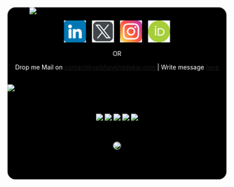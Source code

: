 <div style="color:#fff;border:2px solid #FFF; border-radius:20px;overflow:hidden;background-color:#000">
    <img src="https://socialify.git.ci/vaibhavkhedekar/vaibhavkhedekar/image?custom_description=A+full-stack+web+developer+from+Mumbai%2C+India.%0AUsually+busy+in+blending+ideas+to+develop+awesome+things%21&description=1&font=Raleway&language=1&logo=https%3A%2F%2Fvaibhavkhedekar.com%2Fassets%2Flogo.svg&name=1&pattern=Solid&theme=Auto" style="margin:0 auto;display:block;width:80%" />
    <p style="text-align:center">
        <a href="https://www.linkedin.com/in/vkhedekar" style="padding:0 5px">
        <img alt="LinkdeIN" width="50px" src="./icons/linkedin.png"/>
        </a>
        <a href="https://twitter.com/vvkhedekar" style="padding:0 5px">
        <img alt="X" width="50px" src="./icons/x.png"/>
        </a>
        <a href="https://www.instagram.com/vaibhav.khedekar" style="padding:0 5px">
        <img alt="Instagram" width="50px" src="./icons/instagram.png"/>
        </a>
        <a href="https://orcid.org/0009-0000-4578-1267" style="padding:0 5px">
        <img alt="" width="50px" src="./icons/orcid.svg"/>
        </a>
    </p>
    <p style="text-align:center">OR</p>
    <p style="text-align:center">Drop me Mail on <a href="mailto:contact@vaibhavkhedekar.com">contact@vaibhavkhedekar.com</a>
        | Write message <a href="http://vaibhavkhedekar.com/contact">here</a>
    </p>
    <br/>
    <img src="https://i.imgur.com/waxVImv.png"/>
    <br/>
    <br/>
    <br/>
    <p style="text-align:center">
        <img src="https://img.shields.io/badge/JavaScript-Ninja-yellow?style=for-the-badge&logo=javascript"/>
        <img src="https://img.shields.io/badge/Developer-Friendly-brightgreen?style=for-the-badge&logo=github"/>
        <img src="http://img.shields.io/badge/Code%20Time-1%2C860%20hrs%2016%20mins-blue?style=for-the-badge&logo=github"/>
        <img src="https://img.shields.io/badge/Editor-VS_Code-blue?style=for-the-badge&logo=visualstudiocode"/>
        <img src="https://img.shields.io/badge/Open_Source-Contributor-brightgreen?style=for-the-badge&logo=opensourceinitiative"/>
    </p>
    <br/>
    <p style="text-align:center">
        <img src="https://github-readme-activity-graph.vercel.app/graph?username=vaibhavkhedekar&theme=github-dark&custom_title=Vaibhav%20Khedekar%20Activity%20Graph&hide_border=true" style="border:1px solid #fff;border-radius:20px">
    </p>
    <br/>
    <!-- <img src="https://i.imgur.com/waxVImv.png"/> -->
    <!-- <div style="text-align:center">
        <h2>GitHub Data</h2>
        <p>
            <span class="vk-badge">71 Public Repositories</span>
            <span class="vk-badge">71 Public Repositories</span>
        </p>
        </div> -->
    <!-- <hr />
        <div style="text-align:center">
            <p>I’m currently working on</p>
            <p>
                <span class="vk-badge">Javascript</span>
                <span class="vk-badge">Vue</span>
                <span class="vk-badge">PHP</span>
            </p>
        </div>
        <hr />
        <div style="text-align:center">
            <p>I’m currently learning</p>
            <p>
                <span class="vk-badge">Python</span>
                <span class="vk-badge">Typrescript</span>
            </p>
        </div> -->
    <br/>
    <br/>
</div>
<style>
    .vk-badge {
    --color: #00A97F;
    padding: 0.5em 1.5em;
    margin: 0 0.25em;
    background-color: transparent;
    border-radius: 10px;
    border: 1px solid var(--color);
    font-weight: 100;
    line-height:1;
    font-size: 1em;
    color: var(--color);
    }
</style>

